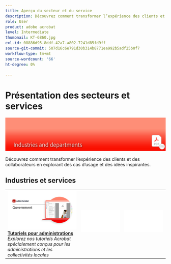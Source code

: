 ```yaml
---
title: Aperçu du secteur et du service
description: Découvrez comment transformer l’expérience des clients et des collaborateurs en explorant des cas d’usage et des idées inspirantes
role: User
product: adobe acrobat
level: Intermediate
thumbnail: KT-6860.jpg
exl-id: 08886d95-8ddf-42a7-a802-7241d85fd9ff
source-git-commit: 507d16c6e791d30b314b8771ea992b5adf25b0f7
workflow-type: tm+mt
source-wordcount: '66'
ht-degree: 0%

---
```


# Présentation des secteurs et services

![Image du secteur Acrobat](../assets/Hero-Industry.png)

Découvrez comment transformer l’expérience des clients et des collaborateurs en explorant des cas d’usage et des idées inspirantes.

## Industries et services

<table style="table-layout:fixed">
<tr>
  <td>
    <a href="gov/gov-overview.md">
      <img alt="Tutoriels pour administrations" src="../assets/Government.png" />
    </a>
    <div>
    <a href="gov/gov-overview.md"><strong>Tutoriels pour administrations</strong></a>
    </div>
    <em>Explorez nos tutoriels Acrobat spécialement conçus pour les administrations et les collectivités locales</em>
    <br>
  </td>
  <td>
   <img alt="Espaceur" src="../assets/Whitespacer.png" />
    <div>
    <br>
  </td>  
  <td>
   <img alt="Espaceur" src="../assets/Whitespacer.png" />
    <div>
    <br>
  </td> 
</tr>
</table>
